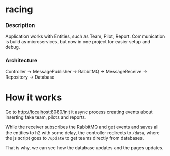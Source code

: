 # racing

### Description

Application works with Entities, such as Team, Pilot, Report.
Communication is build as microservices, 
but now in one project for easier setup and debug.

### Architecture
Controller -> MessagePublisher ->
RabbitMQ -> MessageReceive ->
Repository -> Database

# How it works

Go to [http://localhost:8080/init]() it async process
creating events about inserting fake team, pilots and reports.

While the receiver subscribes the RabbitMQ and get events and saves all the
entities to h2 with some delay, the controller redirects to `/data`, 
where the js script goes to `/update` to get teams directly from databases.

That is why, we can see how the database updates and the pages updates.